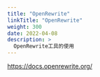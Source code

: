 ```yaml
---
title: "OpenRewrite"
linkTitle: "OpenRewrite"
weight: 300
date: 2022-04-08
description: >
  OpenRewrite工具的使用
---
```




https://docs.openrewrite.org/



